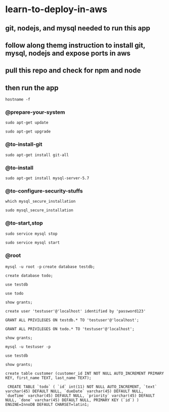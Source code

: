 # learn-to-deploy-in-aws

## git, nodejs, and mysql needed to run this app
## follow along themg instruction to install git, mysql, nodejs and expose ports in aws
## pull this repo and check for npm and node
## then run the app

``` hostname -f ```

### @prepare-your-system
``` sudo apt-get update ```

``` sudo apt-get upgrade ```

### @to-install-git
``` sudo apt-get install git-all ```


### @to-install
``` sudo apt-get install mysql-server-5.7 ```


### @to-configure-security-stuffs 
``` which mysql_secure_installation ```

``` sudo mysql_secure_installation ```


### @to-start,stop
``` sudo service mysql stop ```

``` sudo service mysql start ```


### @root
``` mysql -u root -p ```
``` create database testdb; ```

``` create database todo; ```


``` use testdb ```

``` use todo ```

``` show grants; ```

``` create user 'testuser'@'localhost' identified by 'password123' ```

``` GRANT ALL PRIVILEGES ON testdb.* TO 'testuser'@'localhost'; ```

``` GRANT ALL PRIVILEGES ON todo.* TO 'testuser'@'localhost'; ```

``` show grants; ```


``` mysql -u testuser -p ```

``` use testdb ```

``` show grants; ```

``` create table customer (customer_id INT NOT NULL AUTO_INCREMENT PRIMARY KEY, first_name TEXT, last_name TEXT); ```

``` CREATE TABLE `todo` ( `id` int(11) NOT NULL AUTO_INCREMENT, `text` varchar(45) DEFAULT NULL, `dueDate` varchar(45) DEFAULT NULL, `dueTime` varchar(45) DEFAULT NULL, `priority` varchar(45) DEFAULT NULL, `done` varchar(45) DEFAULT NULL, PRIMARY KEY (`id`) ) ENGINE=InnoDB DEFAULT CHARSET=latin1;```

